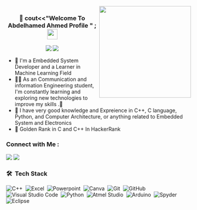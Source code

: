 
<img width="250" align="right" src="https://c.tenor.com/_DOBjnGspYAAAAAM/code-coding.gif">

<h3 align="center">
                        💯
  cout<<"Welcome To Abdelhamed Ahmed Profile " ;
  <img src="https://media.giphy.com/media/hvRJCLFzcasrR4ia7z/giphy.gif" width="28">
</h3>

<!-- Typing SVG by DenverCoder1 - https://github.com/DenverCoder1/readme-typing-svg -->

<p align="center">
  <a href="https://github.com/DenverCoder1/readme-typing-svg"><img src="https://readme-typing-svg.herokuapp.com/?lines=Embedded%20System%20Developer%20;Always%20learning%20new%20technologies&font=Fira%20Code&center=true&width=440&height=45&color=f75c7e&vCenter=true&size=22"></a>
  <a href="https://github.com/DenverCoder1/readme-typing-svg"><img src="https://readme-typing-svg.herokuapp.com/?lines=Machine%20Learning%20Learner;Always%20looking%20for%20new%20challenges&font=Fira%20Code&center=true&width=440&height=45&color=f75c7e&vCenter=true&size=22"></a>

</p>

- 🏢 I'm a Embedded System Developer and a Learner in Machine Learning  Field
- 👨‍💻 As an Communication and information Engineering student, I'm constantly learning and exploring new technologies to improve my skills .🥇
- 💬 I have very good knowledge and Expreience in  C++, C language, Python, and Computer Architecture, or anything related to Embedded System and Electronics
- 🥇 Golden Rank in C and C++ In HackerRank 


### Connect with Me :

<a href="www.linkedin.com/in/abdelhamed-ahmed-1a0a88291" target="_blank"><img src="https://img.shields.io/badge/Abdelhamed%20Ahmed-0077B5?style=for-the-badge&logo=Linkedin&logoColor=white"/></a>
<a href="https://www.facebook.com/profile.php?id=100005580169202" target="_blank"><img src="https://img.shields.io/badge/-Abdelhamed%20Ahmed-0077B5?style=for-the-badge&logo=facebook&logoColor=white"/></a>

### 🛠 &nbsp;Tech Stack
![C++](https://img.shields.io/badge/-C++-05122A?style=flat&logo=c)&nbsp;
![Excel](https://img.shields.io/badge/-Excel-05122A?style=flat&logo=excel)&nbsp;
![Powerpoint](https://img.shields.io/badge/-Powerpoint-05122A?style=flat&logo=powerpoint)&nbsp;
![Canva](https://img.shields.io/badge/-Canva-05122A?style=flat&logo=Canva)&nbsp;
![Git](https://img.shields.io/badge/-Git-05122A?style=flat&logo=git)&nbsp;
![GitHub](https://img.shields.io/badge/-GitHub-05122A?style=flat&logo=github)&nbsp;
![Visual Studio Code](https://img.shields.io/badge/-Visual%20Studio%20Code-05122A?style=flat&logo=visual-studio-code&logoColor=007ACC)&nbsp;
![Python](https://img.shields.io/badge/-Python%20-05122A?style=flat&logo=python)&nbsp;
![Atmel Studio](https://img.shields.io/badge/-Atmel%20Studio%20-05122A?style=flat&logo=atmelstudio)&nbsp;
![Arduino](https://img.shields.io/badge/-Arduino%20-05122A?style=flat&logo=Arduino)&nbsp;
![Spyder](https://img.shields.io/badge/-Spyder%20-05122A?style=flat&logo=Spyder)&nbsp;
![Eclipse](https://img.shields.io/badge/-Eclipse%20-05122A?style=flat&logo=Eclipse)&nbsp;



